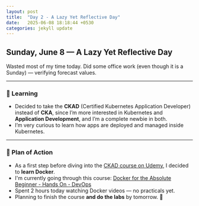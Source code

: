 ```yaml
---
layout: post
title:  "Day 2 - A Lazy Yet Reflective Day"
date:   2025-06-08 18:18:44 +0530
categories: jekyll update
---
```

## Sunday, June 8 — A Lazy Yet Reflective Day

Wasted most of my time today. Did some office work (even though it is a Sunday) — verifying forecast values.

---

### 🧠 Learning

- Decided to take the **CKAD** (Certified Kubernetes Application Developer) instead of **CKA**, since I’m more interested in Kubernetes and **Application Development**, and I’m a complete newbie in both.
- I’m very curious to learn how apps are deployed and managed inside Kubernetes.  

---

### 🎯 Plan of Action

- As a first step before diving into the [CKAD course on Udemy](https://www.udemy.com/course/certified-kubernetes-application-developer/), I decided to **learn Docker**.
- I'm currently going through this course: [Docker for the Absolute Beginner - Hands On - DevOps](https://www.udemy.com/course/learn-docker/)
- Spent 2 hours today watching Docker videos — no practicals yet.  
- Planning to finish the course **and do the labs** by tomorrow. 🚀
